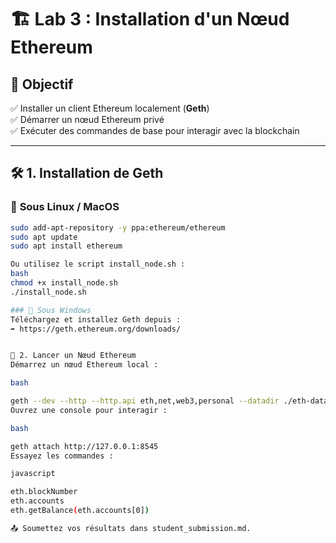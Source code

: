 # 🏗️ Lab 3 : Installation d'un Nœud Ethereum  

## 🎯 Objectif  
✅ Installer un client Ethereum localement (**Geth**)  
✅ Démarrer un nœud Ethereum privé  
✅ Exécuter des commandes de base pour interagir avec la blockchain  

---

## 🛠️ **1. Installation de Geth**  

### 📌 **Sous Linux / MacOS**  

```bash
sudo add-apt-repository -y ppa:ethereum/ethereum
sudo apt update
sudo apt install ethereum

Ou utilisez le script install_node.sh :
bash
chmod +x install_node.sh
./install_node.sh

### 📌 Sous Windows
Téléchargez et installez Geth depuis :
➡️ https://geth.ethereum.org/downloads/


🚀 2. Lancer un Nœud Ethereum
Démarrez un nœud Ethereum local :

bash

geth --dev --http --http.api eth,net,web3,personal --datadir ./eth-data
Ouvrez une console pour interagir :

bash

geth attach http://127.0.0.1:8545
Essayez les commandes :

javascript

eth.blockNumber
eth.accounts
eth.getBalance(eth.accounts[0])

📤 Soumettez vos résultats dans student_submission.md.
